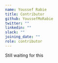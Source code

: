 ```yaml
---
name: Youssef Rabie
title: Contributor
github: YoussefMoRabie
twitter: ""
linkedin: ""
slack: ""
joining_date: ""
role: contributor
---
```


Still waiting for this
